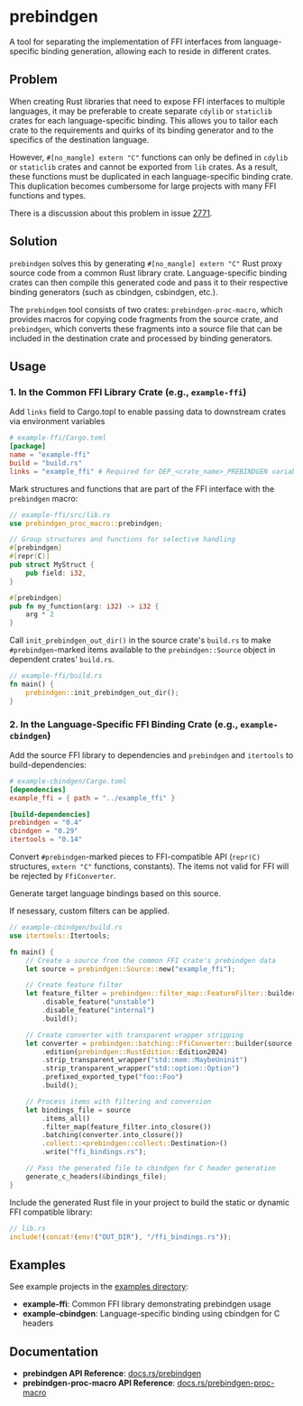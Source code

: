 # prebindgen

A tool for separating the implementation of FFI interfaces from language-specific binding generation, allowing each to reside in different crates.

## Problem

When creating Rust libraries that need to expose FFI interfaces to multiple languages, it may be preferable to create separate `cdylib` or `staticlib` crates for each language-specific binding. This allows you to tailor each crate to the requirements and quirks of its binding generator and to the specifics of the destination language.

However, `#[no_mangle] extern "C"` functions can only be defined in `cdylib` or `staticlib` crates and cannot be exported from `lib` crates. As a result, these functions must be duplicated in each language-specific binding crate. This duplication becomes cumbersome for large projects with many FFI functions and types.

There is a discussion about this problem in issue [2771](https://github.com/rust-lang/rfcs/issues/2771).

## Solution

`prebindgen` solves this by generating `#[no_mangle] extern "C"` Rust proxy source code from a common Rust library crate. Language-specific binding crates can then compile this generated code and pass it to their respective binding generators (such as cbindgen, csbindgen, etc.).

The `prebindgen` tool consists of two crates: `prebindgen-proc-macro`, which provides macros for copying code fragments from the source crate, and `prebindgen`, which converts these fragments into a source file that can be included in the destination crate and processed by binding generators.

## Usage

### 1. In the Common FFI Library Crate (e.g., `example-ffi`)

Add `links` field to Cargo.topl to enable passing data to downstream crates via environment variables

```toml
# example-ffi/Cargo.toml
[package]
name = "example-ffi"
build = "build.rs"
links = "example_ffi" # Required for DEP_<crate_name>_PREBINDGEN variables to work
```

Mark structures and functions that are part of the FFI interface with the `prebindgen` macro:

```rust
// example-ffi/src/lib.rs
use prebindgen_proc_macro::prebindgen;

// Group structures and functions for selective handling
#[prebindgen]
#[repr(C)]
pub struct MyStruct {
    pub field: i32,
}

#[prebindgen]
pub fn my_function(arg: i32) -> i32 {
    arg * 2
}
```

Call `init_prebindgen_out_dir()` in the source crate's `build.rs` to make `#prebindgen`-marked items available to the `prebindgen::Source` object in dependent crates' `build.rs`.

```rust
// example-ffi/build.rs
fn main() {
    prebindgen::init_prebindgen_out_dir();
}
```

### 2. In the Language-Specific FFI Binding Crate (e.g., `example-cbindgen`)

Add the source FFI library to dependencies and `prebindgen` and `itertools` to build-dependencies:

```toml
# example-cbindgen/Cargo.toml
[dependencies]
example_ffi = { path = "../example_ffi" }

[build-dependencies]
prebindgen = "0.4"
cbindgen = "0.29"
itertools = "0.14"
```

Convert `#prebindgen`-marked pieces to FFI-compatible API (`repr(C)` structures, `extern "C"` functions, constants). The items not valid for FFI will be rejected by `FfiConverter`.

Generate target language bindings based on this source.

If nesessary, custom filters can be applied.

```rust
// example-cbindgen/build.rs
use itertools::Itertools;

fn main() {
    // Create a source from the common FFI crate's prebindgen data
    let source = prebindgen::Source::new("example_ffi");

    // Create feature filter
    let feature_filter = prebindgen::filter_map::FeatureFilter::builder()
        .disable_feature("unstable")
        .disable_feature("internal")
        .build();

    // Create converter with transparent wrapper stripping
    let converter = prebindgen::batching::FfiConverter::builder(source.crate_name())
        .edition(prebindgen::RustEdition::Edition2024)
        .strip_transparent_wrapper("std::mem::MaybeUninit")
        .strip_transparent_wrapper("std::option::Option")
        .prefixed_exported_type("foo::Foo")
        .build();

    // Process items with filtering and conversion
    let bindings_file = source
        .items_all()
        .filter_map(feature_filter.into_closure())
        .batching(converter.into_closure())
        .collect::<prebindgen::collect::Destination>()
        .write("ffi_bindings.rs");

    // Pass the generated file to cbindgen for C header generation
    generate_c_headers(&bindings_file);
}
```

Include the generated Rust file in your project to build the static or dynamic FFI compatible library:

```rust
// lib.rs
include!(concat!(env!("OUT_DIR"), "/ffi_bindings.rs"));
```

## Examples

See example projects in the [examples directory](https://github.com/milyin/prebindgen/tree/main/examples):

- **example-ffi**: Common FFI library demonstrating prebindgen usage
- **example-cbindgen**: Language-specific binding using cbindgen for C headers

## Documentation

- **prebindgen API Reference**: [docs.rs/prebindgen](https://docs.rs/prebindgen)
- **prebindgen-proc-macro API Reference**: [docs.rs/prebindgen-proc-macro](https://docs.rs/prebindgen-proc-macro)
